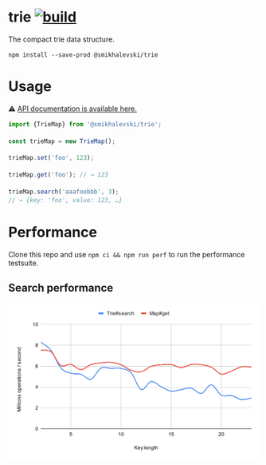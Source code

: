 # trie [![build](https://github.com/smikhalevski/trie/actions/workflows/master.yml/badge.svg?branch=master&event=push)](https://github.com/smikhalevski/trie/actions/workflows/master.yml)

The compact trie data structure.

```shell
npm install --save-prod @smikhalevski/trie
```

# Usage

⚠️ [API documentation is available here.](https://smikhalevski.github.io/trie/)

```ts
import {TrieMap} from '@smikhalevski/trie';

const trieMap = new TrieMap();

trieMap.set('foo', 123);

trieMap.get('foo'); // → 123

trieMap.search('aaafoobbb', 3);
// → {key: 'foo', value: 123, …}
```

# Performance

Clone this repo and use `npm ci && npm run perf` to run the performance testsuite.

## Search performance

![Search performance chart](./charts/search.svg)
